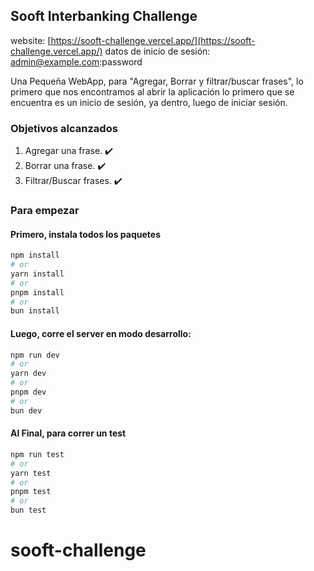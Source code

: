 ## Sooft Interbanking Challenge

website: [https://sooft-challenge.vercel.app/](https://sooft-challenge.vercel.app/)
datos de inicio de sesión: admin@example.com:password

Una Pequeña WebApp, para "Agregar, Borrar y filtrar/buscar frases", lo primero que nos encontramos al abrir la aplicación lo primero que se encuentra es un inicio de sesión, ya dentro, luego de iniciar sesión.

### Objetivos alcanzados

1. Agregar una frase. ✔️
2. Borrar una frase. ✔️
3. Filtrar/Buscar frases. ✔️

### Para empezar

#### Primero, instala todos los paquetes

```bash
npm install
# or
yarn install
# or
pnpm install
# or
bun install
```

#### Luego, corre el server en modo desarrollo:

```bash
npm run dev
# or
yarn dev
# or
pnpm dev
# or
bun dev
```

#### Al Final, para correr un test

```bash
npm run test
# or
yarn test
# or
pnpm test
# or
bun test
```

# sooft-challenge

